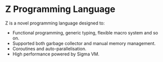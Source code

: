 # Z Programming Language

Z is a novel programming language designed to:

* Functional programming, generic typing, flexible macro system and so on.
* Supported both garbage collector and manual memory management.
* Coroutines and auto-parallelisation.
* High performance powered by Sigma VM.

